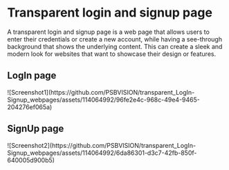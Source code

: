 <h1>
  Transparent login and signup page
</h1>
A transparent login and signup page is a web page that allows users to enter their credentials or create a new account, while having a see-through background that shows the underlying content. This can create a sleek and modern look for websites that want to showcase their design or features.


<h2>LogIn page</h2>
![Screenshot1](https://github.com/PSBVISION/transparent_LogIn-Signup_webpages/assets/114064992/96fe2e4c-968c-49e4-9465-204276ef065a)






<h2>SignUp page</h2>
![Screenshot2](https://github.com/PSBVISION/transparent_LogIn-Signup_webpages/assets/114064992/6da86301-d3c7-42fb-850f-640005d900b5)
